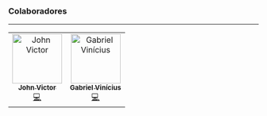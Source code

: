 ### Colaboradores
<hr>
<table>
  <tr>
    <td align="center">
      <a href="http://github.com/johnvictor2017">
        <img src="https://avatars0.githubusercontent.com/u/30505330?s=400&v=4" width="100px;" alt="John Victor"/>
        <br />
        <sub><b>John Victor</b></sub>
      </a><br />
      <a href="https://github.com/JohnVictor2017/bioinformatica/commits?author=johnvictor2017" title="Code">💻</a>
    </td>
    <td align="center">
      <a href="https://github.com/Gabrielvss">
        <img src="https://avatars3.githubusercontent.com/u/45042131?s=400&v=4" width="100px;" alt="Gabriel Vinícius"/>
        <br />
        <sub><b>Gabriel Vinícius</b></sub>
      </a><br />
      <a href="https://github.com/JohnVictor2017/bioinformatica/commits?author=gabrielvss" title="Code">💻</a>
    </td>
  </tr>
</table>
